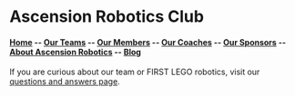 # Ascension Robotics Club

#### [Home](README.md) -- [Our Teams](teams/README.md) -- [Our Members](members/README.md) -- [Our Coaches](coaches/README.md) -- [Our Sponsors](sponsors/README.md) -- [About Ascension Robotics](about.md) -- [Blog](blog/README.md)


If you are curious about our team or FIRST LEGO robotics, visit our [questions and answers page](qa.md).
